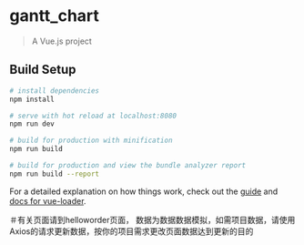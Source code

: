 # gantt_chart

> A Vue.js project

## Build Setup

``` bash
# install dependencies
npm install

# serve with hot reload at localhost:8080
npm run dev

# build for production with minification
npm run build

# build for production and view the bundle analyzer report
npm run build --report
```

For a detailed explanation on how things work, check out the [guide](http://vuejs-templates.github.io/webpack/) and [docs for vue-loader](http://vuejs.github.io/vue-loader).

＃有关页面请到helloworder页面，
数据为数据数据模拟，如需项目数据，请使用Axios的请求更新数据，按你的项目需求更改页面数据达到更新的目的
